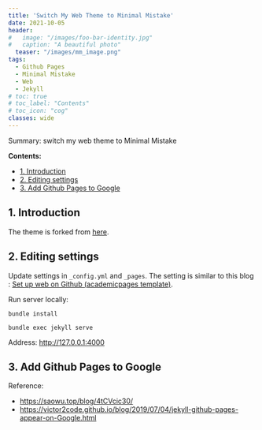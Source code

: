 ```yaml
---
title: 'Switch My Web Theme to Minimal Mistake'
date: 2021-10-05
header:
#   image: "/images/foo-bar-identity.jpg"
#   caption: "A beautiful photo"
  teaser: "/images/mm_image.png"
tags:
  - Github Pages
  - Minimal Mistake
  - Web
  - Jekyll
# toc: true
# toc_label: "Contents"
# toc_icon: "cog"
classes: wide
---
```


Summary: switch my web theme to Minimal Mistake

**Contents:**
- [1. Introduction](#1-introduction)
- [2. Editing settings](#2-editing-settings)
- [3. Add Github Pages to Google](#3-add-github-pages-to-google)

## 1. Introduction
The theme is forked from [here](https://github.com/mmistakes/mm-github-pages-starter).

## 2. Editing settings
Update settings in `_config.yml` and `_pages`. The setting is similar to this blog : [Set up web on Github (academicpages template)](https://ycheng22.github.io/blog/set_up_web_on_Github/).

Run server locally:

`bundle install`

`bundle exec jekyll serve`

Address: <http://127.0.0.1:4000>

## 3. Add Github Pages to Google 

Reference:
- <https://saowu.top/blog/4tCVcic30/>
- <https://victor2code.github.io/blog/2019/07/04/jekyll-github-pages-appear-on-Google.html>
